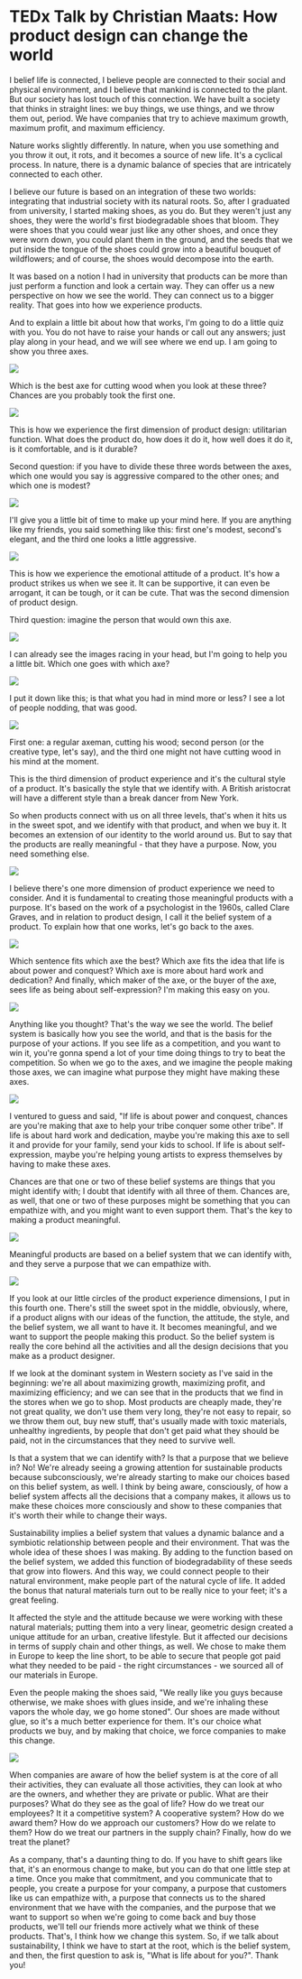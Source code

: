# TEDx Talk by Christian Maats: How product design can change the world

I belief life is connected, I believe people are connected to their social and physical environment, and I believe that mankind is connected to the plant. But our society has lost touch of this connection. We have built a society that thinks in straight lines: we buy things, we use things, and we throw them out, period. We have companies that try to achieve maximum growth, maximum profit, and maximum efficiency.

Nature works slightly differently. In nature, when you use something and you throw it out, it rots, and it becomes a source of new life. It's a cyclical process. In nature, there is a dynamic balance of species that are intricately connected to each other.

I believe our future is based on an integration of these two worlds: integrating that industrial society with its natural roots. So, after I graduated from university, I started making shoes, as you do. But they weren't just any shoes, they were the world's first biodegradable shoes that bloom. They were shoes that you could wear just like any other shoes, and once they were worn down, you could plant them in the ground, and the seeds that we put inside the tongue of the shoes could grow into a beautiful bouquet of wildflowers; and of course, the shoes would decompose into the earth.

It was based on a notion I had in university that products can be more than just perform a function and look a certain way. They can offer us a new perspective on how we see the world. They can connect us to a bigger reality. That goes into how we experience products.

And to explain a little bit about how that works, I'm going to do a little quiz with you. You do not have to raise your hands or call out any answers; just play along in your head, and we will see where we end up. I am going to show you three axes.

![](assets/image1.png)

Which is the best axe for cutting wood when you look at these three? Chances are you probably took the first one.

![](assets/image2.png)

This is how we experience the first dimension of product design: utilitarian function. What does the product do, how does it do it, how well does it do it, is it comfortable, and is it durable?

Second question: if you have to divide these three words between the axes, which one would you say is aggressive compared to the other ones; and which one is modest?

![](assets/image3.png)

I'll give you a little bit of time to make up your mind here. If you are anything like my friends, you said something like this: first one's modest, second's elegant, and the third one looks a little aggressive.

![](assets/image4.png)

This is how we experience the emotional attitude of a product. It's how a product strikes us when we see it. It can be supportive, it can even be arrogant, it can be tough, or it can be cute. That was the second dimension of product design.

Third question: imagine the person that would own this axe.

![](assets/image5.png)

I can already see the images racing in your head, but I'm going to help you a little bit. Which one goes with which axe?

![](assets/image6.png)

I put it down like this; is that what you had in mind more or less? I see a lot of people nodding, that was good.

![](assets/image7.png)

First one: a regular axeman, cutting his wood; second person (or the creative type, let's say), and the third one might not have cutting wood in his mind at the moment.

This is the third dimension of product experience and it's the cultural style of a product. It's basically the style that we identify with. A British aristocrat will have a different style than a break dancer from New York.

So when products connect with us on all three levels, that's when it hits us in the sweet spot, and we identify with that product, and when we buy it. It becomes an extension of our identity to the world around us. But to say that the products are really meaningful - that they have a purpose. Now, you need something else.

![](assets/image8.png)

I believe there's one more dimension of product experience we need to consider. And it is fundamental to creating those meaningful products with a purpose. It's based on the work of a psychologist in the 1960s, called Clare Graves, and in relation to product design, I call it the belief system of a product. To explain how that one works, let's go back to the axes.

![](assets/image9.png)

Which sentence fits which axe the best? Which axe fits the idea that life is about power and conquest? Which axe is more about hard work and dedication? And finally, which maker of the axe, or the buyer of the axe, sees life as being about self-expression? I'm making this easy on you.

![](assets/image10.png)

Anything like you thought? That's the way we see the world. The belief system is basically how you see the world, and that is the basis for the purpose of your actions. If you see life as a competition, and you want to win it, you're gonna spend a lot of your time doing things to try to beat the competition. So when we go to the axes, and we imagine the people making those axes, we can imagine what purpose they might have making these axes.

![](assets/image11.png)

I ventured to guess and said, "If life is about power and conquest, chances are you're making that axe to help your tribe conquer some other tribe". If life is about hard work and dedication, maybe you're making this axe to sell it and provide for your family, send your kids to school. If life is about self-expression, maybe you're helping young artists to express themselves by having to make these axes.

Chances are that one or two of these belief systems are things that you might identify with; I doubt that identify with all three of them. Chances are, as well, that one or two of these purposes might be something that you can empathize with, and you might want to even support them. That's the key to making a product meaningful.

![](assets/image12.png)

Meaningful products are based on a belief system that we can identify with, and they serve a purpose that we can empathize with.

![](assets/image13.png)

If you look at our little circles of the product experience dimensions, I put in this fourth one. There's still the sweet spot in the middle, obviously, where, if a product aligns with our ideas of the function, the attitude, the style, and the belief system, we all want to have it. It becomes meaningful, and we want to support the people making this product. So the belief system is really the core behind all the activities and all the design decisions that you make as a product designer.

If we look at the dominant system in Western society as I've said in the beginning: we're all about maximizing growth, maximizing profit, and maximizing efficiency; and we can see that in the products that we find in the stores when we go to shop. Most products are cheaply made, they're not great quality, we don't use them very long, they're not easy to repair, so we throw them out, buy new stuff, that's usually made with toxic materials, unhealthy ingredients, by people that don't get paid what they should be paid, not in the circumstances that they need to survive well.

Is that a system that we can identify with? Is that a purpose that we believe in? No! We're already seeing a growing attention for sustainable products because subconsciously, we're already starting to make our choices based on this belief system, as well. I think by being aware, consciously, of how a belief system affects all the decisions that a company makes, it allows us to make these choices more consciously and show to these companies that it's worth their while to change their ways.

Sustainability implies a belief system that values a dynamic balance and a symbiotic relationship between people and their environment. That was the whole idea of these shoes I was making. By adding to the function based on the belief system, we added this function of biodegradability of these seeds that grow into flowers. And this way, we could connect people to their natural environment, make people part of the natural cycle of life. It added the bonus that natural materials turn out to be really nice to your feet; it's a great feeling.

It affected the style and the attitude because we were working with these natural materials; putting them into a very linear, geometric design created a unique attitude for an urban, creative lifestyle. But it affected our decisions in terms of supply chain and other things, as well. We chose to make them in Europe to keep the line short, to be able to secure that people got paid what they needed to be paid - the right circumstances - we sourced all of our materials in Europe. 

Even the people making the shoes said, "We really like you guys because otherwise, we make shoes with glues inside, and we're inhaling these vapors the whole day, we go home stoned". Our shoes are made without glue, so it's a much better experience for them. It's our choice what products we buy, and by making that choice, we force companies to make this change.

![](assets/image14.png)

When companies are aware of how the belief system is at the core of all their activities, they can evaluate all those activities, they can look at who are the owners, and whether they are private or public. What are their purposes? What do they see as the goal of life? How do we treat our employees? It it a competitive system? A cooperative system? How do we award them? How do we approach our customers? How do we relate to them? How do we treat our partners in the supply chain? Finally, how do we treat the planet?

As a company, that's a daunting thing to do. If you have to shift gears like that, it's an enormous change to make, but you can do that one little step at a time. Once you make that commitment, and you communicate that to people, you create a purpose for your company, a purpose that customers like us can empathize with, a purpose that connects us to the shared environment that we have with the companies, and the purpose that we want to support so when we're going to come back and buy those products, we'll tell our friends more actively what we think of these products. That's, I think how we change this system. So, if we talk about sustainability, I think we have to start at the root, which is the belief system, and then, the first question to ask is, "What is life about for you?". Thank you!
